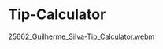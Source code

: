 ﻿# Tip-Calculator
[25662_Guilherme_Silva-Tip_Calculator.webm](https://github.com/gdsduarte/Tip-Calculator/assets/89652569/aba68b60-c33c-42ef-a869-b78604f3ada0)
